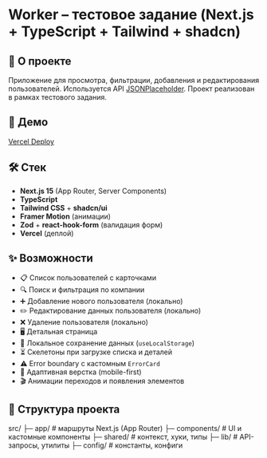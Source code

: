# Worker – тестовое задание (Next.js + TypeScript + Tailwind + shadcn)

## 📌 О проекте
Приложение для просмотра, фильтрации, добавления и редактирования пользователей.
Используется API [JSONPlaceholder](https://jsonplaceholder.typicode.com/users).
Проект реализован в рамках тестового задания.

## 🚀 Демо
[Vercel Deploy]([https://my-project.vercel.app](https://next-project-rsk2.vercel.app/))

## 🛠 Стек
- **Next.js 15** (App Router, Server Components)
- **TypeScript**
- **Tailwind CSS** + **shadcn/ui**
- **Framer Motion** (анимации)
- **Zod** + **react-hook-form** (валидация форм)
- **Vercel** (деплой)

## ✨ Возможности
- 📋 Список пользователей с карточками
- 🔍 Поиск и фильтрация по компании
- ➕ Добавление нового пользователя (локально)
- ✏️ Редактирование данных пользователя (локально)
- ❌ Удаление пользователя (локально)
- 🖥 Детальная страница
- 💾 Локальное сохранение данных (`useLocalStorage`)
- ⏳ Скелетоны при загрузке списка и деталей
- ⚠️ Error boundary с кастомным `ErrorCard`
- 📱 Адаптивная верстка (mobile-first)
- 🎬 Анимации переходов и появления элементов

## 📂 Структура проекта
src/
├─ app/ # маршруты Next.js (App Router)
├─ components/ # UI и кастомные компоненты
├─ shared/ # контекст, хуки, типы
├─ lib/ # API-запросы, утилиты
├─ config/ # константы, конфиги
